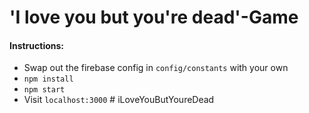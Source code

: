 # 'I love you but you're dead'-Game

#### Instructions:
* Swap out the firebase config in ```config/constants``` with your own
* ```npm install```
* ```npm start```
* Visit ```localhost:3000```
#   i L o v e Y o u B u t Y o u r e D e a d  
 
